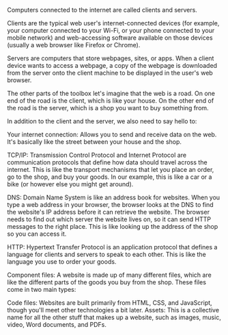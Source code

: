 Computers connected to the internet are called clients and servers.

Clients are the typical web user's internet-connected devices
(for example, your computer connected to your Wi-Fi, or your phone connected to your mobile network)
and web-accessing software available on those devices (usually a web browser like Firefox or Chrome).

Servers are computers that store webpages, sites, or apps. When a client device wants to access a webpage,
a copy of the webpage is downloaded from the server onto the client machine to be displayed in the user's web browser.

The other parts of the toolbox
let's imagine that the web is a road. On one end of the road is the client, which is like your house.
On the other end of the road is the server, which is a shop you want to buy something from.

In addition to the client and the server, we also need to say hello to:

Your internet connection: Allows you to send and receive data on the web.
It's basically like the street between your house and the shop.

TCP/IP: Transmission Control Protocol and Internet Protocol are communication protocols that define how data
should travel across the internet. This is like the transport mechanisms that let you place an order,
go to the shop, and buy your goods.
In our example, this is like a car or a bike (or however else you might get around).

DNS: Domain Name System is like an address book for websites.
When you type a web address in your browser,
the browser looks at the DNS to find the website's IP address before it can retrieve the website.
The browser needs to find out which server the website lives on,
so it can send HTTP messages to the right place.
This is like looking up the address of the shop so you can access it.

HTTP: Hypertext Transfer Protocol is an application protocol that defines a language for clients and servers to speak to each other.
This is like the language you use to order your goods.

Component files: A website is made up of many different files,
which are like the different parts of the goods you buy from the shop.
These files come in two main types:

Code files: Websites are built primarily from HTML, CSS, and JavaScript, though you'll meet other technologies a bit later.
Assets: This is a collective name for all the other stuff that makes up a website,
such as images, music, video, Word documents, and PDFs.


